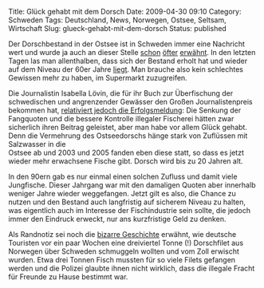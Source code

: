 Title: Glück gehabt mit dem Dorsch
Date: 2009-04-30 09:10
Category: Schweden
Tags: Deutschland, News, Norwegen, Ostsee, Seltsam, Wirtschaft
Slug: glueck-gehabt-mit-dem-dorsch
Status: published

Der Dorschbestand in der Ostsee ist in Schweden immer eine Nachricht
wert und wurde ja auch an dieser Stelle
[schon](http://www.fiket.de/2006/07/03/dorsch-in-gefahr/)
[öfter](http://www.fiket.de/2006/09/16/ostsee-dorsch-wird-boykottiert/)
[erwähnt](http://www.fiket.de/2008/11/02/bedroht-aber-nicht-mehr-so-sehr/).
In den letzten Tagen las man allenthalben, dass sich der Bestand erholt
hat und wieder auf dem Niveau der 60er Jahre
[liegt](http://www.sr.se/cgi-bin/stockholm/nyheter/artikel.asp?artikel=2794626).
Man brauche also kein schlechtes Gewissen mehr zu haben, im Supermarkt
zuzugreifen.

Die Journalistin Isabella Lövin, die für ihr Buch zur Überfischung der
schwedischen und angrenzender Gewässer den Großen Journalistenpreis
bekommen hat, [relativiert jedoch die
Erfolgsmeldung](http://newsmill.se/artikel/2009/04/29/torsken-tillbak-hur-kunde-det-ga-sa-snabbt):
Die Senkung der Fangquoten und die bessere Kontrolle illegaler Fischerei
hätten zwar sicherlich ihren Beitrag geleistet, aber man habe vor allem
Glück gehabt. Denn die Vermehrung des Ostseedorschs hänge stark von
Zuflüssen mit Salzwasser in die  
Ostsee ab und 2003 und 2005 fanden eben diese statt, so dass es jetzt
wieder mehr erwachsene Fische gibt. Dorsch wird bis zu 20 Jahren alt.

In den 90ern gab es nur einmal einen solchen Zufluss und damit viele
Jungfische. Dieser Jahrgang war mit den damaligen Quoten aber innerhalb
weniger Jahre wieder weggefangen. Jetzt gilt es also, die Chance zu
nutzen und den Bestand auch langfristig auf sicherem Niveau zu halten,
was eigentlich auch im Interesse der Fischindustrie sein sollte, die
jedoch immer den Eindruck erweckt, nur ans kurzfristige Geld zu denken.

Als Randnotiz sei noch die [bizarre
Geschichte](http://www.dn.se/nyheter/varlden/tyska-turister-forsokte-smuggla-ut-750-kg-torskfile-1.842192)
erwähnt, wie deutsche Touristen vor ein paar Wochen eine dreiviertel
Tonne (!) Dorschfilet aus Norwegen über Schweden schmuggeln wollten und
vom Zoll erwischt wurden. Etwa drei Tonnen Fisch mussten für so viele
Filets gefangen werden und die Polizei glaubte ihnen nicht wirklich,
dass die illegale Fracht für Freunde zu Hause bestimmt war.

